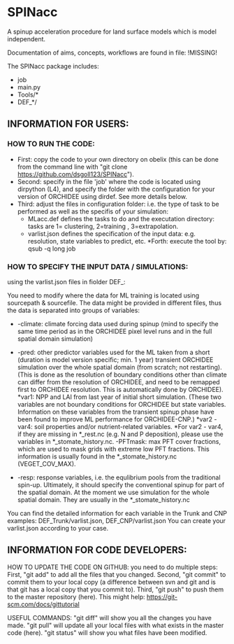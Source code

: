 # SPINacc
A spinup acceleration procedure for land surface models which is model independent.

Documentation of aims, concepts, workflows are found in file: !MISSING!


The SPINacc package includes:
* job
* main.py
* Tools/*
* DEF_*/

 
## INFORMATION FOR USERS:
 
### HOW TO RUN THE CODE:

* First: copy the code to your own directory on obelix (this can be done from the command line with "git clone https://github.com/dsgoll123/SPINacc").
* Second: specify in the file 'job' where the code is located using dirpython (L4), and specify the folder with the configuration for your version of ORCHIDEE using dirdef. See more details below.
* Third: adjust the files in configuration folder: i.e. the type of task to be performed as well as the specifis of your simulation:
	* MLacc.def defines the tasks to do and the executation directory: tasks are 1= clustering, 2=training , 3=extrapolation.
	* varlist.json defines the specification of the input data: e.g. resolution, state variables to predict, etc.
*Forth: execute the tool by: qsub -q long job   


### HOW TO SPECIFY THE INPUT DATA / SIMULATIONS:

using the varlist.json files in fiolder DEF_:

You need to modify where the data for ML training is located using sourcepath & sourcefile. The data might be provided in different files, thus the data is separated into groups of variables:

* -climate: climate forcing data used during spinup (mind to specify the same time period as in the ORCHIDEE pixel level runs and in the full spatial domain simulation)
* -pred: other predictor variables used for the ML taken from a short (duration is model version specific; min. 1 year) transient ORCHIDEE simulation over the whole spatial domain (from scratch; not restarting). (This is done as the resolution of boundary conditions other than climate can differ from the resolution of ORCHIDEE, and need to be remapped first to ORCHIDEE resolution. This is automatically done by ORCHIDEE).
	*var1: NPP and LAI from last year of initial short simulation. (These two variables are not boundary conditions for ORCHIDEE but state variables. Information on these variables from the transient spinup phase have been found to improve ML performance for ORCHIDEE-CNP.)
	*var2 - var4: soil properties and/or nutrient-related variables. 
	*For var2 - var4, if they are missing in *_rest.nc (e.g. N and P deposition), please use the variables in *_stomate_history.nc.	
-PFTmask: max PFT cover fractions, which are used to mask grids with extreme low PFT fractions. This information is usually found in the *_stomate_history.nc (VEGET_COV_MAX).

* -resp: response variables, i.e. the equlibrium pools from the traditional spin-up. Ultimately, it should specify the conventional spinup for part of the spatial domain. At the moment we use simulation for the whole spatial domain. They are usually in the *_stomate_history.nc

You can find the detailed information for each variable in the Trunk and CNP examples: DEF_Trunk/varlist.json, DEF_CNP/varlist.json 
You can create your varlist.json according to your case. 


## INFORMATION FOR CODE DEVELOPERS:


HOW TO UPDATE THE CODE ON GITHUB: you need to do multiple steps: First, "git add" to add all the files that you changed. Second, "git commit" to commit them to your local copy (a difference between svn and git and is that git has a local copy that you commit to). Third, "git push" to push them to the master repository (here). This might help: https://git-scm.com/docs/gittutorial

USEFUL COMMANDS: "git diff" will show you all the changes you have made. "git pull" will update all your local files with what exists in the master code (here). "git status" will show you what files have been modified.






